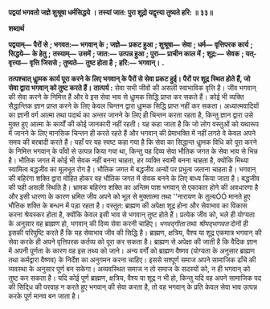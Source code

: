 **पद्वयां भगवतो जज्ञे शुश्रूषा धर्मसिद्धये ।** **तस्यां जात: पुरा शूद्रो यद्वृत्त्या तुष्यते हरि: ॥ ३३॥** 

**शब्दार्थ** 

**पद्वयाम्—** **पैरों से** **; भगवत:—** **भगवान् के** **; जज्ञे—** **प्रकट हुआ** **; शुश्रूषा—** **सेवा** **; धर्म—** **वृत्तिपरक कार्य** **; सिद्धये—** **के हेतु** **;** **तस्याम्—** **उसमें** **; जात:—** **उत्पन्न हुआ** **; पुरा—** **प्राचीन काल में** **; शूद्र:—** **सेवक** **; यत्-वृत्त्या—** **वृत्ति जिससे** **; तुष्यते—** **तुष्ट होता है** **;** **हरि:—** **भगवान्।** **.** 

**तत्पश्चात् धाॢमक कार्य पूरा करने के लिए भगवान् के पैरों से सेवा प्रकट हुई। पैरों पर शूद्र** **स्थित होते हैं, जो सेवा द्वारा भगवान् को तुष्ट करते हैं।** **तात्पर्य :** सेवा सभी जीवों की असली स्वाभाविक वृत्ति है। जीव भगवान् की सेवा करने के निमित्त हैं और वे इस सेवा भाव से धाॢमक सिद्धि प्राप्त कर सकते हैं। कोई भी व्यक्ति सैद्धान्तिक ज्ञान प्राप्त करने के लिए केवल चिन्तन द्वारा धाॢमक सिद्धि प्राप्त नहीं कर सकता। अध्यात्मवादियों का ज्ञानी वर्ग आत्मा तथा पदार्थ का अन्तर जानने के लिए ही चिन्तन करता रहता है, किन्तु ज्ञान द्वारा उसे मुक्त हुए आत्मा के कार्यों की कोई जानकारी नहीं रहती। यह कहा जाता है कि जो लोग वस्तुओं को यथारूप में जानने के लिए मानसिक चिन्तन ही करते रहते हैं और भगवान् की प्रेमाभक्ति में नहीं लगते वे केवल अपने समय की बरबादी करते हैं। यहाँ पर यह स्पष्ट कहा गया है कि सेवा का सिद्धान्त धाॢमक विधि को पूरा करने के निमित्त भगवान् के पाँवों से उत्पन्न किया गया था, किन्तु यह दिव्य सेवा भौतिक जगत के सेवा भाव से भिन्न है। भौतिक जगत में कोई भी सेवक नहीं बनना चाहता, हर व्यक्ति स्वामी बनना चाहता है, क्योंकि मिथ्या स्वामित्व बद्धजीव का मूलभूत रोग है। भौतिक जगत में बद्धजीव अन्यों पर प्रभुत्व जताना चाहता है। भगवान् की बहिरंगा शक्ति द्वारा मोहित होकर वह भौतिक जगत में सेवक बनने के लिए बाध्य किया जाता है। बद्धजीव की यही असली स्थिति है। भ्रामक बहिरंगा शक्ति का अन्तिम पाश भगवान् से एकाकार होने की अवधारणा है और इसी धारणा के कारण भ्रमित जीव अपने को भूल से मुक्तात्मा तथा ''नारायण के तुल्यÓÓ मानते हुए भौतिक शक्ति के बन्धन में पड़ा रहता है। वस्तुत: ब्राह्मण की अपेक्षा शूद्र होना और सेवाभाव का विकास करना श्रेयस्कर होता है, क्योंकि केवल इसी भाव से भगवान् तुष्ट होते हैं। प्रत्येक जीव को, भले ही योग्यता के अनुसार वह ब्राह्मण हो, भगवान् की दिव्य सेवा करनी चाहिए। *भगवद्गीता* तथा *श्रीमद्भागवत* दोनों ही इसकी परिपुष्टि करते हैं कि यह सेवाभाव जीव की सिद्धि है। ब्राह्मण, क्षत्रिय, वैश्य या शूद्र एकमात्र भगवान् की सेवा करके ही अपने वृत्तिपरक कर्तव्य को पूरा कर सकता है। ब्राह्मण से अपेक्षा की जाती है कि वैदिक ज्ञान में अपनी पूर्णता के कारण वह इस तथ्य को जाने। अन्य वर्गों को ब्राह्मण वैष्णव (योग्यता के अनुसार ब्राह्मण तथा कर्मद्वारा वैष्णव) के निर्देश का अनुगमन करना चाहिए। इससे सश्पूर्ण समाज अपने सामाजिक ढाँचे की व्यवस्था के अनुसार पूर्ण बन सकेगा। अव्यवस्थित समाज न तो समाज के सदस्यों को, न ही भगवान् को तुष्ट कर सकता है। यदि कोई पूर्ण ब्राह्मण, क्षत्रिय, वैश्य या शूद्र न भी हो, किन्तु यदि वह अपने सामाजिक पद की सिदि्ध की परवाह न करते हुए भगवान् की सेवा करता है, तो वह भगवान् के प्रति केवल सेवा भाव उत्पन्न करके पूर्ण मानव बन जाता है।  